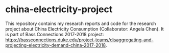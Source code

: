 # china-electricity-project

This repository contains my research reports and code for the research project about China Electricity Consumption (Collaborator: Angela Chen).
It is part of Bass Connections 2017-2018 project: https://bassconnections.duke.edu/project-teams/disaggregating-and-projecting-electricity-demand-china-2017-2018.
